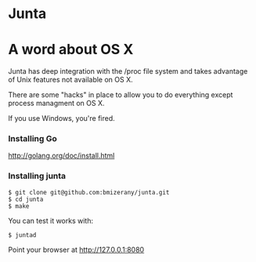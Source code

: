 # Junta

# A word about OS X

Junta has deep integration with the /proc file system
and takes advantage of Unix features not available on OS X.

There are some "hacks" in place to allow you to do everything
except process managment on OS X.

If you use Windows, you're fired.

### Installing Go

http://golang.org/doc/install.html

### Installing junta

    $ git clone git@github.com:bmizerany/junta.git
    $ cd junta
    $ make


You can test it works with:

    $ juntad

Point your browser at http://127.0.0.1:8080
